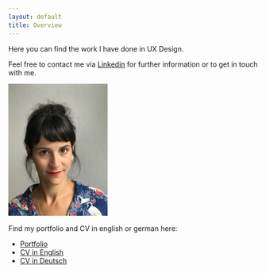 ```yaml
---
layout: default
title: Overview
---
```


Here you can find the work I have done in UX Design.

Feel free to contact me via [Linkedin](https://www.linkedin.com/in/julia-polke-de-castro/) for further information or to get in touch with me.

<img src="JuliaPolke_foto.jpg" alt="drawing" width="200"/>

Find my portfolio and CV in english or german here:
- [Portfolio](portfolio.html)  
- [CV in English](cv_english.html)  
- [CV in Deutsch](cv_deutsch.html)  